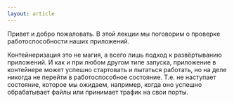 ```yaml
---
layout: article
---
```

Привет и добро пожаловать. В этой лекции мы поговорим о проверке работоспособности наших приложений.

Контейнеризация это не магия, а всего лишь подход к развёртыванию приложений. И как и при любом другом типе запуска, приложение в контейнере может успешно стартовать и пытаться работать, но на деле никогда не перейти в работоспособное состояние. Т.е. не наступает состояние, которое мы ожидаем, например, когда оно успешно обрабатывает файлы или принимает трафик на свои порты.
